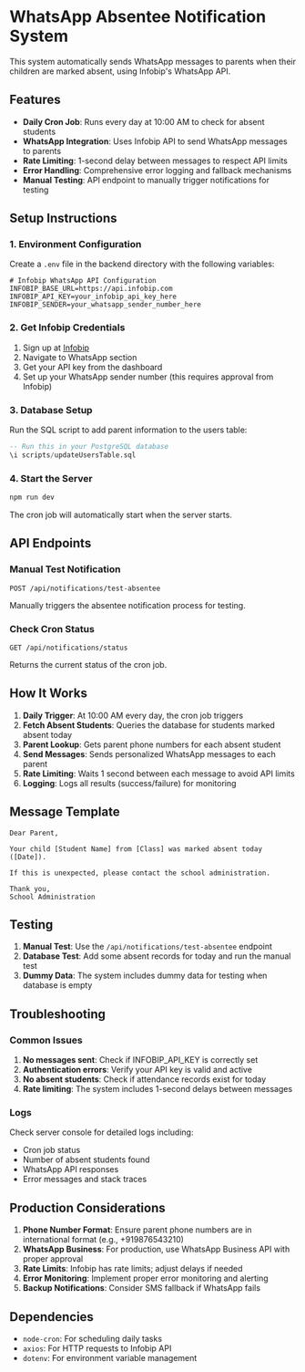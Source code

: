 # WhatsApp Absentee Notification System

This system automatically sends WhatsApp messages to parents when their children are marked absent, using Infobip's WhatsApp API.

## Features

- **Daily Cron Job**: Runs every day at 10:00 AM to check for absent students
- **WhatsApp Integration**: Uses Infobip API to send WhatsApp messages to parents
- **Rate Limiting**: 1-second delay between messages to respect API limits
- **Error Handling**: Comprehensive error logging and fallback mechanisms
- **Manual Testing**: API endpoint to manually trigger notifications for testing

## Setup Instructions

### 1. Environment Configuration

Create a `.env` file in the backend directory with the following variables:

```env
# Infobip WhatsApp API Configuration
INFOBIP_BASE_URL=https://api.infobip.com
INFOBIP_API_KEY=your_infobip_api_key_here
INFOBIP_SENDER=your_whatsapp_sender_number_here
```

### 2. Get Infobip Credentials

1. Sign up at [Infobip](https://www.infobip.com/)
2. Navigate to WhatsApp section
3. Get your API key from the dashboard
4. Set up your WhatsApp sender number (this requires approval from Infobip)

### 3. Database Setup

Run the SQL script to add parent information to the users table:

```sql
-- Run this in your PostgreSQL database
\i scripts/updateUsersTable.sql
```

### 4. Start the Server

```bash
npm run dev
```

The cron job will automatically start when the server starts.

## API Endpoints

### Manual Test Notification
```
POST /api/notifications/test-absentee
```
Manually triggers the absentee notification process for testing.

### Check Cron Status
```
GET /api/notifications/status
```
Returns the current status of the cron job.

## How It Works

1. **Daily Trigger**: At 10:00 AM every day, the cron job triggers
2. **Fetch Absent Students**: Queries the database for students marked absent today
3. **Parent Lookup**: Gets parent phone numbers for each absent student
4. **Send Messages**: Sends personalized WhatsApp messages to each parent
5. **Rate Limiting**: Waits 1 second between each message to avoid API limits
6. **Logging**: Logs all results (success/failure) for monitoring

## Message Template

```
Dear Parent,

Your child [Student Name] from [Class] was marked absent today ([Date]).

If this is unexpected, please contact the school administration.

Thank you,
School Administration
```

## Testing

1. **Manual Test**: Use the `/api/notifications/test-absentee` endpoint
2. **Database Test**: Add some absent records for today and run the manual test
3. **Dummy Data**: The system includes dummy data for testing when database is empty

## Troubleshooting

### Common Issues

1. **No messages sent**: Check if INFOBIP_API_KEY is correctly set
2. **Authentication errors**: Verify your API key is valid and active
3. **No absent students**: Check if attendance records exist for today
4. **Rate limiting**: The system includes 1-second delays between messages

### Logs

Check server console for detailed logs including:
- Cron job status
- Number of absent students found
- WhatsApp API responses
- Error messages and stack traces

## Production Considerations

1. **Phone Number Format**: Ensure parent phone numbers are in international format (e.g., +919876543210)
2. **WhatsApp Business**: For production, use WhatsApp Business API with proper approval
3. **Rate Limits**: Infobip has rate limits; adjust delays if needed
4. **Error Monitoring**: Implement proper error monitoring and alerting
5. **Backup Notifications**: Consider SMS fallback if WhatsApp fails

## Dependencies

- `node-cron`: For scheduling daily tasks
- `axios`: For HTTP requests to Infobip API
- `dotenv`: For environment variable management